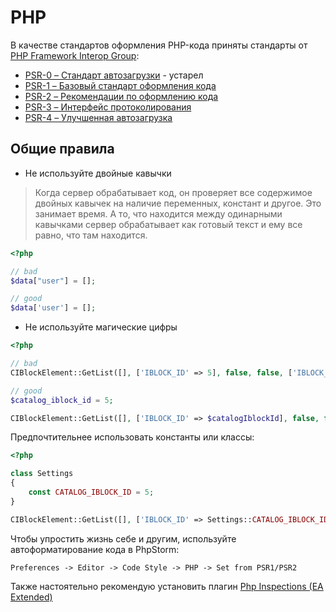 # PHP

В качестве стандартов оформления PHP-кода приняты стандарты от [PHP Framework Interop Group](http://www.php-fig.org/):

* [PSR-0 – Стандарт автозагрузки](http://svyatoslav.biz/misc/psr_translation/#_PSR-0) - устарел
* [PSR-1 – Базовый стандарт оформления кода](http://svyatoslav.biz/misc/psr_translation/#_PSR-1)
* [PSR-2 – Рекомендации по оформлению кода](http://svyatoslav.biz/misc/psr_translation/#_PSR-1)
* [PSR-3 – Интерфейс протоколирования](http://svyatoslav.biz/misc/psr_translation/#_PSR-1)
* [PSR-4 – Улучшенная автозагрузка](http://svyatoslav.biz/misc/psr_translation/#_PSR-1)

## Общие правила
- Не используйте двойные кавычки

>Когда сервер обрабатывает код, он проверяет все содержимое двойных кавычек на наличие переменных, констант и другое. Это занимает время. А то, что находится между одинарными кавычками сервер обрабатывает как готовый текст и ему все равно, что там находится.

````php
<?php

// bad
$data["user"] = [];

// good
$data['user'] = [];
````

- Не используйте магические цифры
````php
<?php

// bad
CIBlockElement::GetList([], ['IBLOCK_ID' => 5], false, false, ['IBLOCK_ID', 'ID']);

// good
$catalog_iblock_id = 5;

CIBlockElement::GetList([], ['IBLOCK_ID' => $catalogIblockId], false, false, ['IBLOCK_ID', 'ID']);
````

Предпочтительнее использовать константы или классы:

````php
<?php

class Settings 
{
    const CATALOG_IBLOCK_ID = 5;
}

CIBlockElement::GetList([], ['IBLOCK_ID' => Settings::CATALOG_IBLOCK_ID], false, false, ['IBLOCK_ID', 'ID']);
````

Чтобы упростить жизнь себе и другим, используйте автоформатирование кода в PhpStorm:

```Preferences -> Editor -> Code Style -> PHP -> Set from PSR1/PSR2```

Также настоятельно рекомендую установить плагин [Php Inspections (EA Extended)](https://github.com/kalessil/phpinspectionsea/blob/master/docs/getting-started.md)